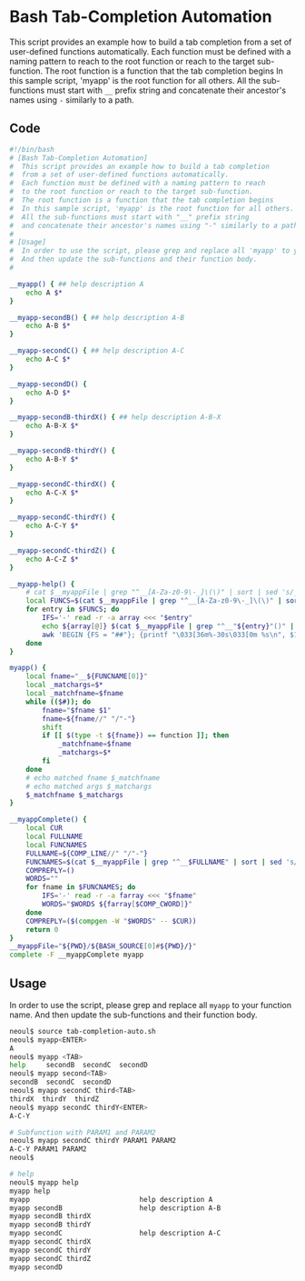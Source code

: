 # Bash Tab-Completion Automation

This script provides an example how to build a tab completion
from a set of user-defined functions automatically.
Each function must be defined with a naming pattern to reach 
to the root function or reach to the target sub-function.
The root function is a function that the tab completion begins
In this sample script, 'myapp' is the root function for all others.
All the sub-functions must start with `__` prefix string 
and concatenate their ancestor's names using `-` similarly to a path.

## Code

```bash
#!/bin/bash
# [Bash Tab-Completion Automation]
#  This script provides an example how to build a tab completion
#  from a set of user-defined functions automatically.
#  Each function must be defined with a naming pattern to reach 
#  to the root function or reach to the target sub-function.
#  The root function is a function that the tab completion begins
#  In this sample script, 'myapp' is the root function for all others.
#  All the sub-functions must start with "__" prefix string 
#  and concatenate their ancestor's names using "-" similarly to a path.
# 
# [Usage]
#  In order to use the script, please grep and replace all 'myapp' to your function.
#  And then update the sub-functions and their function body.
# 

__myapp() { ## help description A
    echo A $*
}

__myapp-secondB() { ## help description A-B
    echo A-B $*
}

__myapp-secondC() { ## help description A-C
    echo A-C $*
}

__myapp-secondD() {
    echo A-D $*
}

__myapp-secondB-thirdX() { ## help description A-B-X
    echo A-B-X $*
}

__myapp-secondB-thirdY() {
    echo A-B-Y $*
}

__myapp-secondC-thirdX() {
    echo A-C-X $*
}

__myapp-secondC-thirdY() {
    echo A-C-Y $*
}

__myapp-secondC-thirdZ() {
    echo A-C-Z $*
}

__myapp-help() {
    # cat $__myappFile | grep "^__[A-Za-z0-9\-_]\(\)" | sort | sed 's/__//g; s/() {/|/g' | awk 'BEGIN {FS = "|"}; {printf "\033[36m%-30s\033[0m %s\n", $1, $2}'
    local FUNCS=$(cat $__myappFile | grep "^__[A-Za-z0-9\-_]\(\)" | sort | sed 's/() {.*//g; s/__//g')
    for entry in $FUNCS; do
        IFS='-' read -r -a array <<< "$entry"
        echo ${array[@]} $(cat $__myappFile | grep "^__"${entry}"()" | sed 's/.*{//') | \
        awk 'BEGIN {FS = "##"}; {printf "\033[36m%-30s\033[0m %s\n", $1, $2}'
    done
}

myapp() {
    local fname="__${FUNCNAME[0]}"
    local _matchargs=$*
    local _matchfname=$fname
    while (($#)); do
        fname="$fname $1"
        fname=${fname//" "/"-"}
        shift
        if [[ $(type -t ${fname}) == function ]]; then 
            _matchfname=$fname
            _matchargs=$*
        fi
    done
    # echo matched fname $_matchfname
    # echo matched args $_matchargs
    $_matchfname $_matchargs
}

__myappComplete() {
    local CUR
    local FULLNAME
    local FUNCNAMES
    FULLNAME=${COMP_LINE//" "/"-"}
    FUNCNAMES=$(cat $__myappFile | grep "^__$FULLNAME" | sort | sed 's/() {.*//g' | sed 's/__//g')
    COMPREPLY=()
    WORDS=""
    for fname in $FUNCNAMES; do
        IFS='-' read -r -a farray <<< "$fname"
        WORDS="$WORDS ${farray[$COMP_CWORD]}"
    done
    COMPREPLY=($(compgen -W "$WORDS" -- $CUR))
    return 0
}
__myappFile="${PWD}/${BASH_SOURCE[0]#${PWD}/}"
complete -F __myappComplete myapp


```

## Usage
In order to use the script, please grep and replace all `myapp` to your function name.
And then update the sub-functions and their function body.

```bash
neoul$ source tab-completion-auto.sh 
neoul$ myapp<ENTER>
A
neoul$ myapp <TAB>
help     secondB  secondC  secondD  
neoul$ myapp second<TAB>
secondB  secondC  secondD  
neoul$ myapp secondC third<TAB>
thirdX  thirdY  thirdZ  
neoul$ myapp secondC thirdY<ENTER>
A-C-Y

# Subfunction with PARAM1 and PARAM2
neoul$ myapp secondC thirdY PARAM1 PARAM2
A-C-Y PARAM1 PARAM2
neoul$ 

# help
neoul$ myapp help
myapp help                     
myapp                           help description A
myapp secondB                   help description A-B
myapp secondB thirdX           
myapp secondB thirdY           
myapp secondC                   help description A-C
myapp secondC thirdX           
myapp secondC thirdY           
myapp secondC thirdZ           
myapp secondD                  

```
